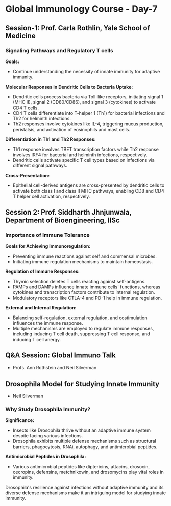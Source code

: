 # Global Immunology Course - Day-7

## Session-1: Prof. Carla Rothlin, Yale School of Medicine

### Signaling Pathways and Regulatory T cells

**Goals:**
- Continue understanding the necessity of innate immunity for adaptive immunity.

**Molecular Responses in Dendritic Cells to Bacteria Uptake:**
- Dendritic cells process bacteria via Toll-like receptors, initiating signal 1 (MHC II), signal 2 (CD80/CD86), and signal 3 (cytokines) to activate CD4 T cells.
- CD4 T cells differentiate into T-helper 1 (Th1) for bacterial infections and Th2 for helminth infections.
- Th2 responses involve cytokines like IL-4, triggering mucus production, peristalsis, and activation of eosinophils and mast cells.

**Differentiation in Th1 and Th2 Responses:**
- Th1 response involves TBET transcription factors while Th2 response involves IRF4 for bacterial and helminth infections, respectively.
- Dendritic cells activate specific T cell types based on infections via different signal pathways.

**Cross-Presentation:**
- Epithelial cell-derived antigens are cross-presented by dendritic cells to activate both class I and class II MHC pathways, enabling CD8 and CD4 T helper cell activation, respectively.

## Session 2: Prof. Siddharth Jhnjunwala, Department of Bioengineering, IISc

### Importance of Immune Tolerance

**Goals for Achieving Immunoregulation:**
- Preventing immune reactions against self and commensal microbes.
- Initiating immune regulation mechanisms to maintain homeostasis.

**Regulation of Immune Responses:**
- Thymic selection deletes T cells reacting against self-antigens.
- PAMPs and DAMPs influence innate immune cells' functions, whereas cytokines and transcription factors contribute to internal regulation.
- Modulatory receptors like CTLA-4 and PD-1 help in immune regulation.

**External and Internal Regulation:**
- Balancing self-regulation, external regulation, and costimulation influences the immune response.
- Multiple mechanisms are employed to regulate immune responses, including inducing T cell death, suppressing T cell response, and inducing T cell anergy.

## Q&A Session: Global Immuno Talk
- Profs. Ann Rothstein and Neil Silverman

## Drosophila Model for Studying Innate Immunity
- Neil Silverman

### Why Study Drosophila Immunity?

**Significance:**
- Insects like Drosophila thrive without an adaptive immune system despite facing various infections.
- Drosophila exhibits multiple defense mechanisms such as structural barriers, phagocytosis, RNAi, autophagy, and antimicrobial peptides.

**Antimicrobial Peptides in Drosophila:**
- Various antimicrobial peptides like diptericins, attacins, drosocin, cecropins, defensins, metchnikowin, and drosomycins play vital roles in immunity.

Drosophila's resilience against infections without adaptive immunity and its diverse defense mechanisms make it an intriguing model for studying innate immunity.

